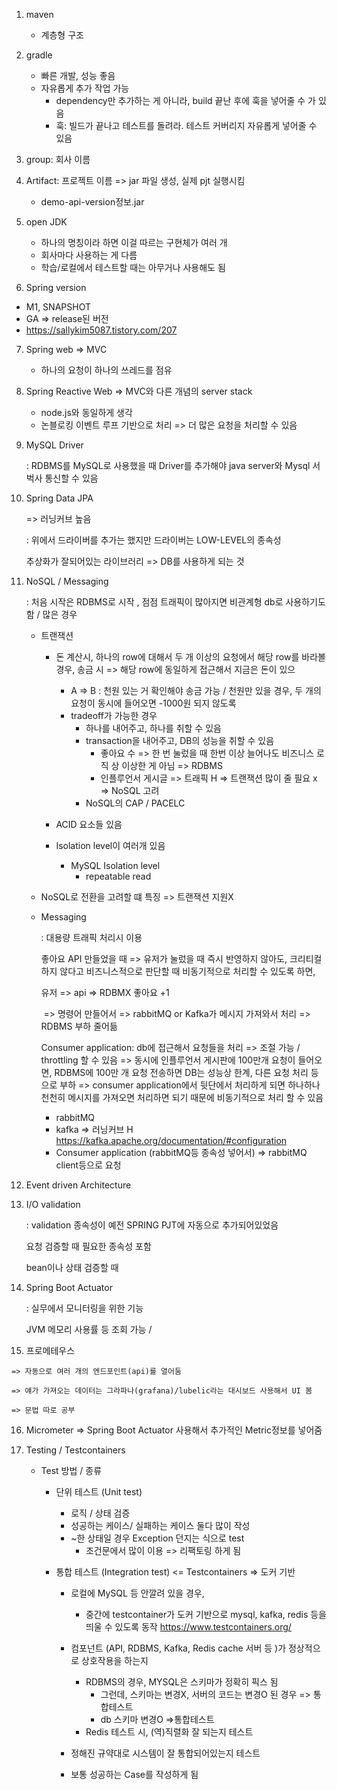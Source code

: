 1. maven
   - 계층형 구조
2. gradle
   - 빠른 개발, 성능 좋음
   - 자유롭게 추가 작업 가능
     - dependency만 추가하는 게 아니라, build 끝난 후에 훅을 넣어줄 수 가 있음 
     - 훅: 빌드가 끝나고 테스트를 돌려라. 테스트 커버리지 자유롭게 넣어줄 수 있음
3. group: 회사 이름
4. Artifact: 프로젝트 이름 => jar 파일 생성, 실제 pjt 실행시킴
   - demo-api-version정보.jar

5. open JDK
   - 하나의 명칭이라 하면 이걸 따르는 구현체가 여러 개
   - 회사마다 사용하는 게 다름
   - 학습/로컬에서 테스트할 때는 아무거나 사용해도 됨
6.  Spring version 
   - M1, SNAPSHOT
   - GA => release된 버전
   - https://sallykim5087.tistory.com/207

7. Spring web => MVC
   - 하나의 요청이 하나의 쓰레드를 점유
8. Spring Reactive Web => MVC와 다른 개념의 server stack
   - node.js와 동일하게 생각
   - 논블로킹 이벤트 루프 기반으로 처리 => 더 많은 요청을 처리할 수 있음

9. MySQL Driver

   : RDBMS를 MySQL로 사용했을 때 Driver를 추가해야 java server와 Mysql 서벅사 통신할 수 있음 

10. Spring Data JPA 

    => 러닝커브 높음

    : 위에서 드라이버를 추가는 했지만 드라이버는 LOW-LEVEL의 종속성

    추상화가 잘되어있는 라이브러리 => DB를 사용하게 되는 것

11. NoSQL / Messaging

    : 처음 시작은 RDBMS로 시작 , 점점 트래픽이 많아지면 비관계형 db로 사용하기도 함 / 많은 경우

    - 트랜잭션

      - 돈 계산시, 하나의 row에 대해서 두 개 이상의 요청에서 해당 row를 바라볼 경우, 송금 시 => 해당 row에 동일하게 접근해서 지금은 돈이 있으
        - A => B : 천원 있는 거 확인해야 송금 가능 / 천원만 있을 경우, 두 개의 요청이 동시에 들어오면 -1000원 되지 않도록 
        - tradeoff가 가능한 경우
          - 하나를 내어주고, 하나를 취할 수 있음
          - transaction을 내어주고, DB의 성능을 취할 수 있음
            - 좋아요 수 => 한 번 눌렀을 때 한번 이상 늘어나도 비즈니스 로직 상 이상한 게 아님 => RDBMS 
            - 인플루언서 게시글 => 트래픽 H => 트랜잭션 많이 줄 필요 x => NoSQL 고려
          - NoSQL의 CAP / PACELC

      - ACID 요소들 있음
      - Isolation level이 여러개 있음
        - MySQL Isolation level 
          - repeatable read

    - NoSQL로 전환을 고려할 떄 특징 => 트랜잭션 지원X 

    - Messaging

      : 대용량 트래픽 처리시 이용

      좋아요 API 만들었을 때 => 유저가 눌렀을 때 즉시 반영하지 않아도, 크리티컬하지 않다고 비즈니스적으로 판단할 때 비동기적으로 처리할 수 있도록 하면,

      유저 => api => RDBMX 좋아요 +1 

      ​		=> 명령어 만들어서 => rabbitMQ or Kafka가 메시지 가져와서 처리 => 		RDBMS 부하 줄어듦

      Consumer application: db에 접근해서 요청들을 처리 => 조절 가능 / throttling 할 수 있음 => 동시에 인플루언서 게시판에 100만개 요청이 들어오면, RDBMS에 100만 개 요청 전송하면 DB는 성능상 한계, 다른 요청 처리 등으로 부하 => consumer application에서 뒷단에서 처리하게 되면 하나하나 천천히 메시지를 가져오면 처리하면 되기 때문에 비동기적으로 처리 할 수 있음 

      - rabbitMQ
      - kafka => 러닝커브 H https://kafka.apache.org/documentation/#configuration
      - Consumer application (rabbitMQ등 종속성 넣어서) => rabbitMQ client등으로 요청

12. Event driven Architecture

13. I/O validation

    : validation 종속성이 예전 SPRING PJT에 자동으로 추가되어있었음

    요청 검증할 때 필요한 종속성 포함

    bean이나 상태 검증할 때

14. Spring Boot Actuator

    : 실무에서 모니터링을 위한 기능

    JVM 메모리 사용률 등 조회 가능 / 

15.  프로메테우스  

    => 자동으로 여러 개의 엔드포인트(api)를 열어둠 

    => 얘가 가져오는 데이터는 그라파나(grafana)/lubelic라는 대시보드 사용해서 UI 봄

    => 문법 따로 공부

16.  Micrometer => Spring Boot Actuator 사용해서 추가적인 Metric정보를 넣어줌

17. Testing / Testcontainers

    - Test 방법 / 종류

      - 단위 테스트 (Unit test)

        - 로직 / 상태 검증
        - 성공하는 케이스/ 실패하는 케이스 둘다 많이 작성 
        - ~한 상태일 경우 Exception 던지는 식으로 test
          - 조건문에서 많이 이용 => 리팩토링 하게 됨

      - 통합 테스트 (Integration test) <= Testcontainers => 도커 기반

        - 로컬에 MySQL 등 안깔려 있을 경우,
          - 중간에 testcontainer가 도커 기반으로 mysql, kafka, redis 등을 띄울 수 있도록 동작 https://www.testcontainers.org/

        - 컴포넌트 (API, RDBMS, Kafka, Redis cache 서버 등 )가 정상적으로 상호작용을 하는지
          - RDBMS의 경우, MYSQL은 스키마가 정확히 픽스 됨 
            - 그런데, 스키마는 변경X, 서버의 코드는 변경O 된 경우 => 통합테스트
            - db 스키마 변경O =>통합테스트
          - Redis 테스트 시, (역)직렬화 잘 되는지 테스트
        - 정해진 규약대로 시스템이 잘 통합되어있는지 테스트
        - 보통 성공하는 Case를 작성하게 됨
